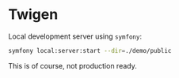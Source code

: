 Twigen
======

Local development server using `symfony`:

```bash
symfony local:server:start --dir=./demo/public
```

This is of course, not production ready.
